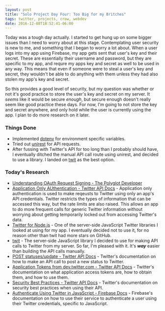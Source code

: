 ```yaml
---
layout: post
title: "Solo Project Day Four: Too Big for my Britches"
tags: twitter, projects, crow, webdev
date: 2016-12-08T18:52:41-06:00
---
```


Today was a tough day actually. I started to get hung up on some bigger issues than I need to worry about at this stage. Contemplating user security is new to me, and something that I began to worry a lot about. When a user logs into my app using Firebase, my app gets sent that user's key and their secret. These are essentially their username and password, but they are specific to my app, and requre my apps key and secret as well to be used in any way. This means that even if someone were to steal a user's key and secret, they wouldn't be able to do anything with them unless they had also stolen my app's key and secret.

So this provides a good level of security, but my question was whether or not it's good practice to store the user's key and secret on my server. It *seems* like it would be secure *enough*, but secure enough doesn't really seem like good practice these days. For now, I'm going to not store the key and secret anywhere, and only hold while the user is currently using the app. I plan to do more research on it later.

### Things Done

- Implemented [dotenv][1] for environment specific variables.
- Tried out [unirest][2] for API requests.
- After fussing with Twitter's API for too long than I probably should have, I eventually ditched the manual API call route using unirest, and decided to use a library. I landed on [twit][3] as the best option.

### Today's Research

- [Understanding OAuth Request Signing - The Polyglot Developer][4]
- [Application Only AUthentication - Twitter API Docs][5] - Application only authentication is used to make reqeusts to Twitter using only an app's API credentials. Twitter restricts the types of information that can be accessed this way, but the rate limits are also raised. This allows an app to do more frequent calls for generic Twitter information without worrying about getting temporarily locked out from accessing Twitter's data.
- [Twitter for Node.js][6] - One of the server-side JavaScript Twitter libraries I looked at using for my app. I eventually decided not to use it, for no reason other than twit had more stars on GitHub.
- [twit][7] - The server-side JavaScript library I decided to use for making API calls to Twitter from my server. So far, I'm pleased with it. It's ***way*** easier than building the API calls manually.
- [POST statuses/update - Twitter API Docs][8] - Twitter's documentation on how to make an API call to post a new status to Twitter.
- [Application Tokens from dev.twitter.com - Twitter API Docs][9] - Twitter's documentation on what application access tokens are, how to obtain them, and how to use them.
- [Security Best Practices - Twitter API Docs][10] - Twitter's documentation on security best practices when using their API.
- [Authenticate Using Twitter in JavaScript - Firebase Docs][11] - Firebase's documentation on how to use their service to authenticate a user using their Twitter credentials, specific to JavaScript.


[1]:	https://github.com/motdotla/dotenv
[2]:	http://unirest.io
[3]:	https://github.com/ttezel/twit
[4]:	https://www.thepolyglotdeveloper.com/2014/11/understanding-request-signing-oauth-1-0a-providers/
[5]:	https://dev.twitter.com/oauth/application-only
[6]:	https://github.com/desmondmorris/node-twitter
[7]:	https://github.com/ttezel/twit
[8]:	https://dev.twitter.com/rest/reference/post/statuses/update
[9]:	https://dev.twitter.com/oauth/overview/application-owner-access-tokens
[10]:	https://dev.twitter.com/basics/security-best-practices
[11]:	https://firebase.google.com/docs/auth/web/twitter-login